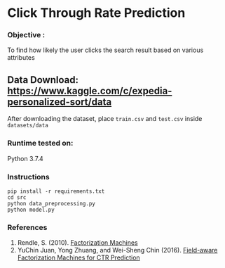 # Click Through Rate Prediction

### Objective : 
To find how likely the user clicks the search result based on various attributes

## Data Download:  https://www.kaggle.com/c/expedia-personalized-sort/data
After downloading the dataset, place `train.csv` and `test.csv` inside `datasets/data`

### Runtime tested on: 
Python 3.7.4

### Instructions
`pip install -r requirements.txt` <br/>
`cd src` <br/>
`python data_preprocessing.py` <br/>
 `python model.py`
 
 ### References
 1. Rendle, S. (2010). [Factorization Machines](https://www.csie.ntu.edu.tw/~b97053/paper/Rendle2010FM.pdf)
 2. YuChin Juan, Yong Zhuang, and Wei-Sheng Chin (2016). [Field-aware Factorization Machines for CTR Prediction](https://www.andrew.cmu.edu/user/yongzhua/conferences/ffm.pdf)